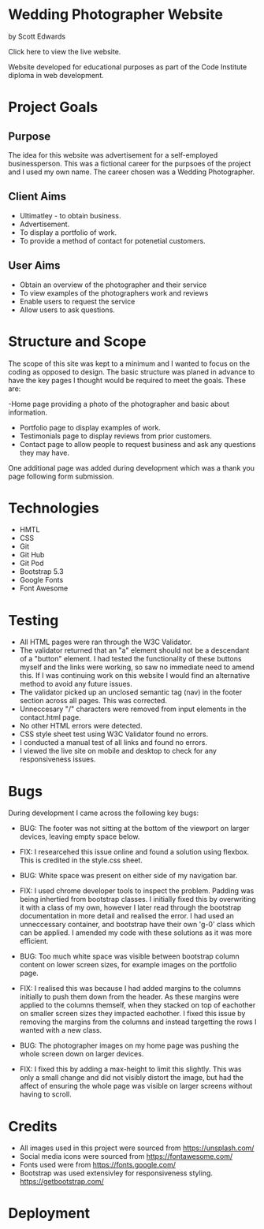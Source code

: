# Wedding Photographer Website
by Scott Edwards

Click here to view the live website.

Website developed for educational purposes as part of the Code Institute diploma in web development.

# Project Goals

## Purpose

The idea for this website was advertisement for a self-employed businessperson. This was a fictional career for the purpsoes of the project and I used my own name. The career chosen was a Wedding Photographer.

## Client Aims

- Ultimatley - to obtain business.
- Advertisement.
- To display a portfolio of work.
- To provide a method of contact for potenetial customers.

## User Aims

- Obtain an overview of the photographer and their service
- To view examples of the photographers work and reviews
- Enable users to request the service
- Allow users to ask questions.

# Structure and Scope

The scope of this site was kept to a minimum and I wanted to focus on the coding as opposed to design. The basic structure was planed in advance to have the key pages I thought would be required to meet the goals. These are:

-Home page providing a photo of the photographer and basic about information.
- Portfolio page to display examples of work. 
- Testimonials page to display reviews from prior customers.
- Contact page to allow people to request business and ask any questions they may have. 

One additional page was added during development which was a thank you page following form submission. 


# Technologies

- HMTL
- CSS
- Git
- Git Hub
- Git Pod
- Bootstrap 5.3
- Google Fonts
- Font Awesome

# Testing

- All HTML pages were ran through the W3C Validator.
- The validator returned that an "a" element should not be a descendant of a "button" element. I had tested the functionality of these buttons myself and the links were working, so saw no immediate need to amend this. If I was continuing work on this website I would find an alternative method to avoid any future issues.
- The validator picked up an unclosed semantic tag (nav) in the footer section across all pages. This was corrected.
- Unneccesary "/" characters were removed from input elements in the contact.html page. 
- No other HTML errors were detected.
- CSS style sheet test using W3C Validator found no errors.
- I conducted a manual test of all links and found no errors.
- I viewed the live site on mobile and desktop to check for any responsiveness issues.

# Bugs 

During development I came across the following key bugs:

- BUG: The footer was not sitting at the bottom of the viewport on larger devices, leaving empty space below.
- FIX: I researcehed this issue online and found a solution using flexbox. This is credited in the style.css sheet. 

- BUG: White space was present on either side of my navigation bar. 
- FIX: I used chrome developer tools to inspect the problem. Padding was being inhertied from bootstrap classes. I initially fixed this by overwriting it with a class of my own, however I later read through the bootstrap documentation in more detail and realised the error. I had used an unneccessary container, and bootstrap have their own 'g-0' class which can be applied. I amended my code with these solutions as it was more efficient. 

- BUG: Too much white space was visible between bootstrap column content on lower screen sizes, for example images on the portfolio page. 
- FIX: I realised this was because I had added margins to the columns initially to push them down from the header. As these margins were applied to the columns themself, when they stacked on top of eachother on smaller screen sizes they impacted eachother. I fixed this issue by removing the margins from the columns and instead targetting the rows I wanted with a new class.

- BUG: The photographer images on my home page was pushing the whole screen down on larger devices.
- FIX: I fixed this by adding a max-height to limit this slightly. This was only a small change and did not visibly distort the image, but had the affect of ensuring the whole page was visible on larger screens without having to scroll. 

# Credits

- All images used in this project were sourced from https://unsplash.com/
- Social media icons were sourced from https://fontawesome.com/
- Fonts used were from https://fonts.google.com/
- Bootstrap was used extensivley for responsiveness styling. https://getbootstrap.com/

# Deployment




